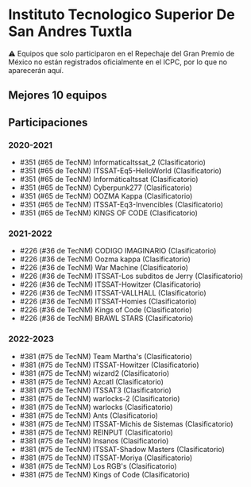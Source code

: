 # Instituto Tecnologico Superior De San Andres Tuxtla

:warning: Equipos que solo participaron en el Repechaje del Gran Premio de México no están registrados oficialmente en el ICPC, por lo que no aparecerán aquí.

## Mejores 10 equipos


## Participaciones

### 2020-2021

- #351 (#65 de TecNM) InformaticaItssat_2 (Clasificatorio)
- #351 (#65 de TecNM) ITSSAT-Eq5-HelloWorld (Clasificatorio)
- #351 (#65 de TecNM) InformáticaItssat (Clasificatorio)
- #351 (#65 de TecNM) Cyberpunk277 (Clasificatorio)
- #351 (#65 de TecNM) OOZMA Kappa (Clasificatorio)
- #351 (#65 de TecNM) ITSSAT-Eq3-Invencibles (Clasificatorio)
- #351 (#65 de TecNM) KINGS OF CODE (Clasificatorio)

### 2021-2022

- #226 (#36 de TecNM) CODIGO IMAGINARIO (Clasificatorio)
- #226 (#36 de TecNM) Oozma kappa (Clasificatorio)
- #226 (#36 de TecNM) War Machine (Clasificatorio)
- #226 (#36 de TecNM) ITSSAT-Los subditos de Jerry (Clasificatorio)
- #226 (#36 de TecNM) ITSSAT-Howitzer (Clasificatorio)
- #226 (#36 de TecNM) ITSSAT-VALLHALL (Clasificatorio)
- #226 (#36 de TecNM) ITSSAT-Homies (Clasificatorio)
- #226 (#36 de TecNM) Kings of Code (Clasificatorio)
- #226 (#36 de TecNM) BRAWL STARS (Clasificatorio)

### 2022-2023

- #381 (#75 de TecNM) Team Martha's (Clasificatorio)
- #381 (#75 de TecNM) ITSSAT-Howitzer (Clasificatorio)
- #381 (#75 de TecNM) wizard2 (Clasificatorio)
- #381 (#75 de TecNM) Azcatl (Clasificatorio)
- #381 (#75 de TecNM) ITSSAT3 (Clasificatorio)
- #381 (#75 de TecNM) warlocks-2 (Clasificatorio)
- #381 (#75 de TecNM) warlocks (Clasificatorio)
- #381 (#75 de TecNM) Ants (Clasificatorio)
- #381 (#75 de TecNM) ITSSAT-Michis de Sistemas (Clasificatorio)
- #381 (#75 de TecNM) REINPUT (Clasificatorio)
- #381 (#75 de TecNM) Insanos (Clasificatorio)
- #381 (#75 de TecNM) ITSSAT-Shadow Masters (Clasificatorio)
- #381 (#75 de TecNM) ITSSAT-Moriya (Clasificatorio)
- #381 (#75 de TecNM) Los RGB's (Clasificatorio)
- #381 (#75 de TecNM) Kings of Code (Clasificatorio)



